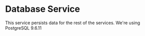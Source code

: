 # Database Service

This service persists data for the rest of the services. We're using PostgreSQL 9.6.11